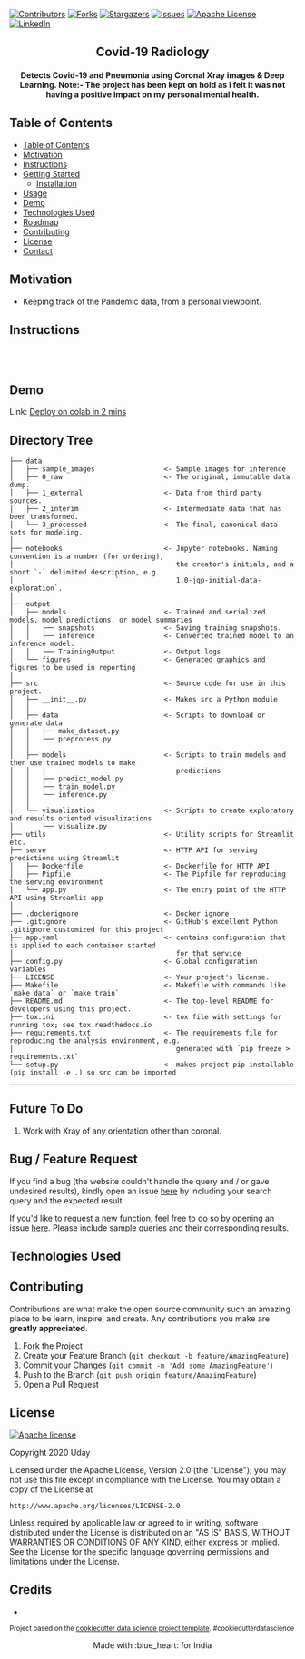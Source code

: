 [![Contributors][contributors-shield]][contributors-url] 
[![Forks][forks-shield]][forks-url]
[![Stargazers][stars-shield]][stars-url]
[![Issues][issues-shield]][issues-url]
[![Apache License][license-shield]][license-url]
[![LinkedIn][linkedin-shield]][linkedin-url]


  <h2 align="center">Covid-19 Radiology</h>

  <h4 align="center">
  <p align="center">
    Detects Covid-19 and Pneumonia using Coronal Xray images & Deep Learning.
      Note:- The project has been kept on hold as I felt it was not having a positive impact on my personal mental health.
    </h4>
  </p>
</p>

<!-- TABLE OF CONTENTS -->
## Table of Contents

- [Table of Contents](#table-of-contents)
- [Motivation](#motivation)
- [Instructions](#instructions)
- [Getting Started](#getting-started)
  - [Installation](#installation)
- [Usage](#usage)
- [Demo](#demo)
- [Technologies Used](#technologies-used)
- [Roadmap](#roadmap)
- [Contributing](#contributing)
- [License](#license)
- [Contact](#contact)


## Motivation
- Keeping track of the Pandemic data, from a personal viewpoint.

## Instructions


<br></br>
## Demo
Link: [Deploy on colab in 2 mins](https://colab.research.google.com)


<!-- ## Run
> Step 1
### Linux / Mac OS users
### Windows Users
> Step 2

## Deployement on Google Cloud Platform
## Technical Aspect
## Motivation
## Overview
## Installation -->

Directory Tree
------------

    ├── data
    │   ├── sample_images                 <- Sample images for inference
    │   ├── 0_raw                         <- The original, immutable data dump.
    │   ├── 1_external                    <- Data from third party sources.
    │   ├── 2_interim                     <- Intermediate data that has been transformed.
    │   └── 3_processed                   <- The final, canonical data sets for modeling.
    │
    ├── notebooks                         <- Jupyter notebooks. Naming convention is a number (for ordering),
    │                                        the creator's initials, and a short `-` delimited description, e.g.
    │                         `              1.0-jqp-initial-data-exploration`.
    │
    ├── output
    │   ├── models                        <- Trained and serialized models, model predictions, or model summaries
    │   │   ├── snapshots                 <- Saving training snapshots.
    │   │   ├── inference                 <- Converted trained model to an inference model.
    │   │   └── TrainingOutput            <- Output logs
    │   └── figures                       <- Generated graphics and figures to be used in reporting
    │
    ├── src                               <- Source code for use in this project.
    │   ├── __init__.py                   <- Makes src a Python module
    │   │
    │   ├── data                          <- Scripts to download or generate data
    │   │   ├── make_dataset.py
    │   │   └── preprocess.py    
    │   │
    │   ├── models                        <- Scripts to train models and then use trained models to make
    │   │   │                                predictions
    │   │   ├── predict_model.py
    │   │   ├── train_model.py
    │   │   └── inference.py
    │   │
    │   └── visualization                 <- Scripts to create exploratory and results oriented visualizations
    │       └── visualize.py
    ├── utils                             <- Utility scripts for Streamlit etc.
    ├── serve                             <- HTTP API for serving predictions using Streamlit
    │   ├── Dockerfile                    <- Dockerfile for HTTP API
    │   ├── Pipfile                       <- The Pipfile for reproducing the serving environment
    │   └── app.py                        <- The entry point of the HTTP API using Streamlit app
    │
    ├── .dockerignore                     <- Docker ignore
    ├── .gitignore                        <- GitHub's excellent Python .gitignore customized for this project
    ├── app.yaml                          <- contains configuration that is applied to each container started
    │                                        for that service
    ├── config.py                         <- Global configuration variables
    ├── LICENSE                           <- Your project's license.
    ├── Makefile                          <- Makefile with commands like `make data` or `make train`
    ├── README.md                         <- The top-level README for developers using this project.
    ├── tox.ini                           <- tox file with settings for running tox; see tox.readthedocs.io
    ├── requirements.txt                  <- The requirements file for reproducing the analysis environment, e.g.
    │                                        generated with `pip freeze > requirements.txt`
    └── setup.py                          <- makes project pip installable (pip install -e .) so src can be imported


--------
## Future To Do
1. Work with Xray of any orientation other than coronal.

## Bug / Feature Request
If you find a bug (the website couldn't handle the query and / or gave undesired results), kindly open an issue [here](https://github.com/prasanna) by including your search query and the expected result.

If you'd like to request a new function, feel free to do so by opening an issue [here](https://github.com/). Please include sample queries and their corresponding results.


## Technologies Used

<!-- CONTRIBUTING -->
## Contributing

Contributions are what make the open source community such an amazing place to be learn, inspire, and create. Any contributions you make are **greatly appreciated**.

1. Fork the Project
2. Create your Feature Branch (`git checkout -b feature/AmazingFeature`)
3. Commit your Changes (`git commit -m 'Add some AmazingFeature'`)
4. Push to the Branch (`git push origin feature/AmazingFeature`)
5. Open a Pull Request


## License
[![Apache license](https://img.shields.io/badge/license-apache-blue?style=for-the-badge&logo=appveyor)](http://www.apache.org/licenses/LICENSE-2.0e)

Copyright 2020 Uday

Licensed under the Apache License, Version 2.0 (the "License");
you may not use this file except in compliance with the License.
You may obtain a copy of the License at

    http://www.apache.org/licenses/LICENSE-2.0

Unless required by applicable law or agreed to in writing, software
distributed under the License is distributed on an "AS IS" BASIS,
WITHOUT WARRANTIES OR CONDITIONS OF ANY KIND, either express or implied.
See the License for the specific language governing permissions and
limitations under the License.

## Credits
- 

<p><small>Project based on the <a target="_blank" href="https://drivendata.github.io/cookiecutter-data-science/">cookiecutter data science project template</a>. #cookiecutterdatascience</small></p>

<p align="center"> Made with :blue_heart: for India

[contributors-shield]: https://img.shields.io/github/contributors/udaylunawat/Automatic-License-Plate-Recognition.svg?style=flat-square
[contributors-url]: https://github.com/udaylunawat/Automatic-License-Plate-Recognition/graphs/contributors

[forks-shield]: https://img.shields.io/github/forks/udaylunawat/Automatic-License-Plate-Recognition.svg?style=flat-square
[forks-url]: https://github.com/udaylunawat/Automatic-License-Plate-Recognition/network/members

[stars-shield]: https://img.shields.io/github/stars/udaylunawat/Automatic-License-Plate-Recognition.svg?style=flat-square
[stars-url]: https://github.com/udaylunawat/Automatic-License-Plate-Recognition/stargazers

[issues-shield]: https://img.shields.io/github/issues/udaylunawat/Automatic-License-Plate-Recognition.svg?style=flat-square
[issues-url]: https://github.com/udaylunawat/Automatic-License-Plate-Recognition/issues

[license-shield]: https://img.shields.io/github/license/udaylunawat/Automatic-License-Plate-Recognition.svg?style=flat-square
[license-url]: https://github.com/udaylunawat/Automatic-License-Plate-Recognition/blob/master/LICENSE

[linkedin-shield]: https://img.shields.io/badge/-LinkedIn-black.svg?style=flat-square&logo=linkedin&colorB=555
[linkedin-url]: https://linkedin.com/in/uday-lunawat
